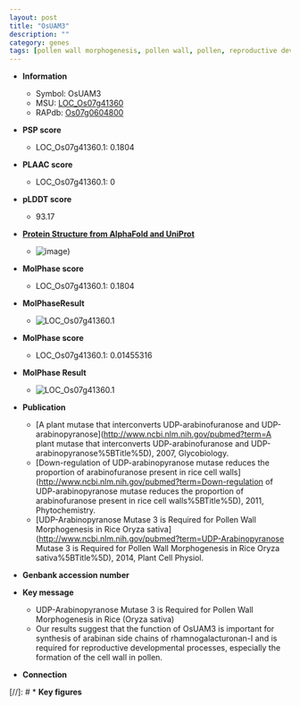 ```yaml
---
layout: post
title: "OsUAM3"
description: ""
category: genes
tags: [pollen wall morphogenesis, pollen wall, pollen, reproductive development]
---
```


* **Information**  
    + Symbol: OsUAM3  
    + MSU: [LOC_Os07g41360](http://rice.plantbiology.msu.edu/cgi-bin/ORF_infopage.cgi?orf=LOC_Os07g41360)  
    + RAPdb: [Os07g0604800](http://rapdb.dna.affrc.go.jp/viewer/gbrowse_details/irgsp1?name=Os07g0604800)  

* **PSP score**  
    + LOC_Os07g41360.1: 0.1804 

* **PLAAC score**  
    + LOC_Os07g41360.1: 0 

* **pLDDT score**
    + 93.17

* **[Protein Structure from AlphaFold and UniProt](https://www.uniprot.org/uniprotkb/Q6Z4G3/entry#structure)**
    + ![image](https://ricepsp.github.io/images/Q6/AF-Q6Z4G3-F1.png))

* **MolPhase score**
    + LOC_Os07g41360.1: 0.1804

* **MolPhaseResult**
    + ![LOC_Os07g41360.1](https://ricepsp.github.io/pictures/LOC_Os07g/LOC_Os07g41360.1.png)

* **MolPhase score**
    + LOC_Os07g41360.1: 0.01455316

* **MolPhase Result**
    + ![LOC_Os07g41360.1](https://304243504.github.io/Pictures/LOC_Os07g/LOC_Os07g41360.1.png)

* **Publication**  
    + [A plant mutase that interconverts UDP-arabinofuranose and UDP-arabinopyranose](http://www.ncbi.nlm.nih.gov/pubmed?term=A plant mutase that interconverts UDP-arabinofuranose and UDP-arabinopyranose%5BTitle%5D), 2007, Glycobiology.
    + [Down-regulation of UDP-arabinopyranose mutase reduces the proportion of arabinofuranose present in rice cell walls](http://www.ncbi.nlm.nih.gov/pubmed?term=Down-regulation of UDP-arabinopyranose mutase reduces the proportion of arabinofuranose present in rice cell walls%5BTitle%5D), 2011, Phytochemistry.
    + [UDP-Arabinopyranose Mutase 3 is Required for Pollen Wall Morphogenesis in Rice Oryza sativa](http://www.ncbi.nlm.nih.gov/pubmed?term=UDP-Arabinopyranose Mutase 3 is Required for Pollen Wall Morphogenesis in Rice Oryza sativa%5BTitle%5D), 2014, Plant Cell Physiol.

* **Genbank accession number**  

* **Key message**  
    + UDP-Arabinopyranose Mutase 3 is Required for Pollen Wall Morphogenesis in Rice (Oryza sativa)
    + Our results suggest that the function of OsUAM3 is important for synthesis of arabinan side chains of rhamnogalacturonan-I and is required for reproductive developmental processes, especially the formation of the cell wall in pollen.

* **Connection**  

[//]: # * **Key figures**  


